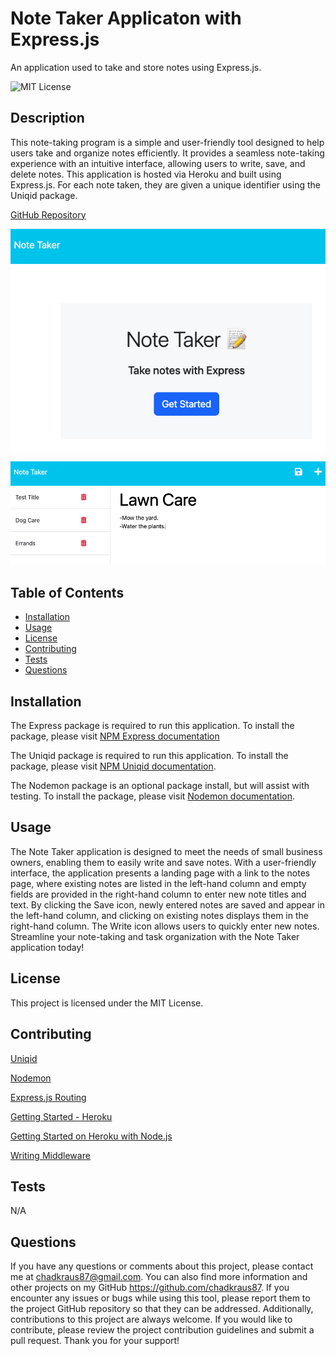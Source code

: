 # Note Taker Applicaton with Express.js
An application used to take and store notes using Express.js.

![MIT License](https://img.shields.io/badge/License-MIT-brightgreen)

## Description

This note-taking program is a simple and user-friendly tool designed to help users take and organize notes efficiently. It provides a seamless note-taking experience with an intuitive interface, allowing users to write, save, and delete notes. This application is hosted via Heroku and built using Express.js. For each note taken, they are given a unique identifier using the Uniqid package.

[GitHub Repository](https://github.com/chadkraus87/NoteTaker)

![Landing Page](./public/assets/images/landingpage.png)

![Notes Page](./public/assets/images/notes.png)

## Table of Contents

- [Installation](#installation)
- [Usage](#usage)
- [License](#license)
- [Contributing](#contributing)
- [Tests](#tests)
- [Questions](#questions)

## Installation

The Express package is required to run this application. To install the package, please visit [NPM Express documentation](https://www.npmjs.com/package/express)

The Uniqid package is required to run this application. To install the package, please visit [NPM Uniqid documentation](https://www.npmjs.com/package/uniqid).

The Nodemon package is an optional package install, but will assist with testing. To install the package, please visit [Nodemon documentation](https://www.npmjs.com/package/nodemon).

## Usage

The Note Taker application is designed to meet the needs of small business owners, enabling them to easily write and save notes. With a user-friendly interface, the application presents a landing page with a link to the notes page, where existing notes are listed in the left-hand column and empty fields are provided in the right-hand column to enter new note titles and text. By clicking the Save icon, newly entered notes are saved and appear in the left-hand column, and clicking on existing notes displays them in the right-hand column. The Write icon allows users to quickly enter new notes. Streamline your note-taking and task organization with the Note Taker application today!

## License

This project is licensed under the MIT License.

## Contributing

[Uniqid](https://www.npmjs.com/package/uniqid)

[Nodemon](https://www.npmjs.com/package/nodemon)

[Express.js Routing](https://expressjs.com/en/guide/routing.html)

[Getting Started - Heroku](https://devcenter.heroku.com/articles/heroku-cli)

[Getting Started on Heroku with Node.js](https://devcenter.heroku.com/articles/getting-started-with-nodejs#deploy-the-app)

[Writing Middleware](https://expressjs.com/en/guide/writing-middleware.html)

## Tests

N/A

## Questions

If you have any questions or comments about this project, please contact me at chadkraus87@gmail.com. You can also find more information and other projects on my GitHub https://github.com/chadkraus87. If you encounter any issues or bugs while using this tool, please report them to the project GitHub repository so that they can be addressed. Additionally, contributions to this project are always welcome. If you would like to contribute, please review the project contribution guidelines and submit a pull request. Thank you for your support!
